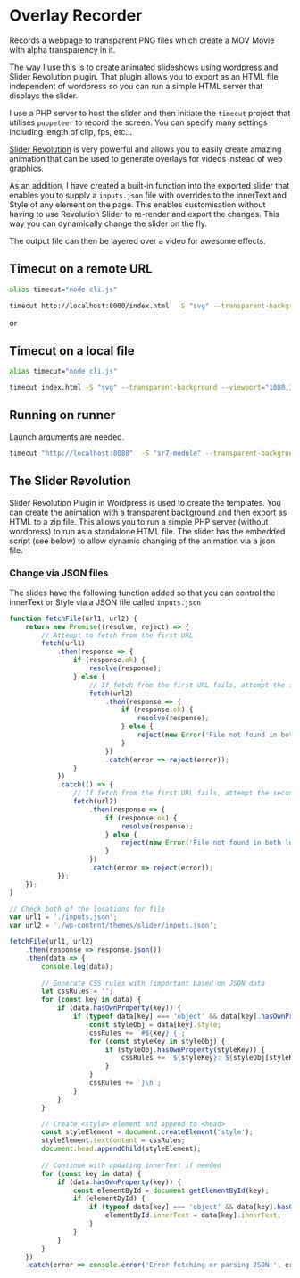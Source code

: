 # Overlay Recorder

Records a webpage to transparent PNG files which create a MOV Movie with alpha transparency in it.

The way I use this is to create animated slideshows using wordpress and Slider Revolution plugin. That plugin allows you to export as an HTML file independent of wordpress so you can run a simple HTML server that displays the slider. 

I use a PHP server to host the slider and then initiate the `timecut` project that utilises `puppeteer` to record the screen. You can specify many settings including length of clip, fps, etc... 

[Slider Revolution](https://www.sliderrevolution.com/) is very powerful and allows you to easily create amazing animation that can be used to generate overlays for videos instead of web graphics.

As an addition, I have created a built-in function into the exported slider that enables you to supply a `inputs.json` file with overrides to the innerText and Style of any element on the page. This enables customisation without having to use Revolution Slider to re-render and export the changes. This way you can dynamically change the slider on the fly.

The output file can then be layered over a video for awesome effects.

## Timecut on a remote URL

```bash
alias timecut="node cli.js"

timecut http://localhost:8000/index.html  -S "svg" --transparent-background --viewport="1080,1920" --fps=30 --duration=3 --output-options="-c:v png" --pix-fmt=rgba --output=overlay_video.mov
```

or

## Timecut on a local file

```bash
alias timecut="node cli.js"

timecut index.html -S "svg" --transparent-background --viewport="1080,1920" --fps=30 --duration=3 --output-options="-c:v png" --pix-fmt=rgba --output=overlay_video.mov`
```


## Running on runner

Launch arguments are needed.

```bash
timecut "http://localhost:8080"  -S "sr7-module" --transparent-background --viewport="1080,1920" --fps=30 --duration=3 --output-options="-c:v png" --pix-fmt=rgba --output=overlay_video.mov --launch-arguments="--no-sandbox --disable-setuid-sandbox --allow-file-access-from-files"
```


## The Slider Revolution 

Slider Revolution Plugin in Wordpress is used to create the templates. You can create the animation with a transparent background and then export as HTML to a zip file. This allows you to run a simple PHP server (without wordpress) to run as a standalone HTML file. The slider has the embedded script (see below) to allow dynamic changing of the animation via a json file.


### Change via JSON files
The slides have the following function added so that you can control the innerText or Style via a JSON file called `inputs.json`

```js
function fetchFile(url1, url2) {
    return new Promise((resolve, reject) => {
        // Attempt to fetch from the first URL
        fetch(url1)
            .then(response => {
                if (response.ok) {
                    resolve(response);
                } else {
                    // If fetch from the first URL fails, attempt the second URL
                    fetch(url2)
                        .then(response => {
                            if (response.ok) {
                                resolve(response);
                            } else {
                                reject(new Error('File not found in both locations'));
                            }
                        })
                        .catch(error => reject(error));
                }
            })
            .catch(() => {
                // If fetch from the first URL fails, attempt the second URL
                fetch(url2)
                    .then(response => {
                        if (response.ok) {
                            resolve(response);
                        } else {
                            reject(new Error('File not found in both locations'));
                        }
                    })
                    .catch(error => reject(error));
            });
    });
}

// Check both of the locations for file
var url1 = './inputs.json';
var url2 = './wp-content/themes/slider/inputs.json';

fetchFile(url1, url2)
    .then(response => response.json())
    .then(data => {
        console.log(data);
        
        // Generate CSS rules with !important based on JSON data
        let cssRules = '';
        for (const key in data) {
            if (data.hasOwnProperty(key)) {
                if (typeof data[key] === 'object' && data[key].hasOwnProperty('style')) {
                    const styleObj = data[key].style;
                    cssRules += `#${key} {`;
                    for (const styleKey in styleObj) {
                        if (styleObj.hasOwnProperty(styleKey)) {
                            cssRules += `${styleKey}: ${styleObj[styleKey]} !important; `;
                        }
                    }
                    cssRules += `}\n`;
                }
            }
        }

        // Create <style> element and append to <head>
        const styleElement = document.createElement('style');
        styleElement.textContent = cssRules;
        document.head.appendChild(styleElement);
        
        // Continue with updating innerText if needed
        for (const key in data) {
            if (data.hasOwnProperty(key)) {
                const elementById = document.getElementById(key);
                if (elementById) {
                    if (typeof data[key] === 'object' && data[key].hasOwnProperty('innerText')) {
                        elementById.innerText = data[key].innerText;
                    }
                }
            }
        }
    })
    .catch(error => console.error('Error fetching or parsing JSON:', error));

```


